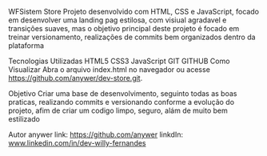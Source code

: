 WFSistem Store
Projeto desenvolvido com HTML, CSS e JavaScript, focado em desenvolver uma landing pag estilosa, com visiual agradavel e transições suaves, mas o objetivo principal deste projeto é focado em treinar versionamento, realizações de commits bem organizados dentro da plataforma 

Tecnologias Utilizadas
HTML5
CSS3
JavaScript
GIT
GITHUB
Como Visualizar
Abra o arquivo index.html no navegador ou acesse https://github.com/anywer/dev-store.git.

Objetivo
Criar uma base de desenvolvimento, seguinto todas as boas praticas, realizando commits e versionando conforme a evolução do projeto, afim de criar um codigo limpo, seguro, alám de muito bem estilizado

Autor
anywer link: https://github.com/anywer linkdIn: www.linkedin.com/in/dev-willy-fernandes
